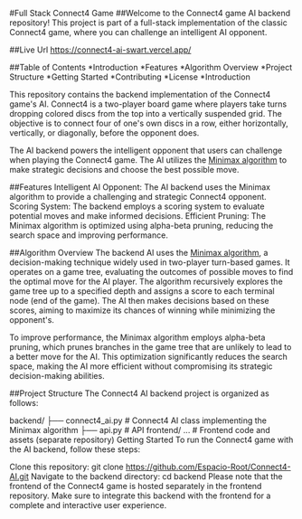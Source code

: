 #Full Stack Connect4 Game
##Welcome to the Connect4 game AI backend repository! This project is part of a full-stack implementation of the classic Connect4 game, where you can challenge an intelligent AI opponent.

##Live Url
https://connect4-ai-swart.vercel.app/

##Table of Contents
*Introduction
*Features
*Algorithm Overview
*Project Structure
*Getting Started
*Contributing
*License
*Introduction

This repository contains the backend implementation of the Connect4 game's AI. Connect4 is a two-player board game where players take turns dropping colored discs from the top into a vertically suspended grid. The objective is to connect four of one's own discs in a row, either horizontally, vertically, or diagonally, before the opponent does.

The AI backend powers the intelligent opponent that users can challenge when playing the Connect4 game. The AI utilizes the [Minimax algorithm](https://en.wikipedia.org/wiki/Minimax) to make strategic decisions and choose the best possible move.

##Features
Intelligent AI Opponent: The AI backend uses the Minimax algorithm to provide a challenging and strategic Connect4 opponent.
Scoring System: The backend employs a scoring system to evaluate potential moves and make informed decisions.
Efficient Pruning: The Minimax algorithm is optimized using alpha-beta pruning, reducing the search space and improving performance.

##Algorithm Overview
The backend AI uses the [Minimax algorithm](https://en.wikipedia.org/wiki/Minimax), a decision-making technique widely used in two-player turn-based games. It operates on a game tree, evaluating the outcomes of possible moves to find the optimal move for the AI player. The algorithm recursively explores the game tree up to a specified depth and assigns a score to each terminal node (end of the game). The AI then makes decisions based on these scores, aiming to maximize its chances of winning while minimizing the opponent's.

To improve performance, the Minimax algorithm employs alpha-beta pruning, which prunes branches in the game tree that are unlikely to lead to a better move for the AI. This optimization significantly reduces the search space, making the AI more efficient without compromising its strategic decision-making abilities.

##Project Structure
The Connect4 AI backend project is organized as follows:

backend/
    ├── connect4_ai.py    # Connect4 AI class implementing the Minimax algorithm
    ├── api.py           # API
frontend/
    ...                   # Frontend code and assets (separate repository)
Getting Started
To run the Connect4 game with the AI backend, follow these steps:

Clone this repository: git clone https://github.com/Espacio-Root/Connect4-AI.git
Navigate to the backend directory: cd backend
Please note that the frontend of the Connect4 game is hosted separately in the frontend repository. Make sure to integrate this backend with the frontend for a complete and interactive user experience.